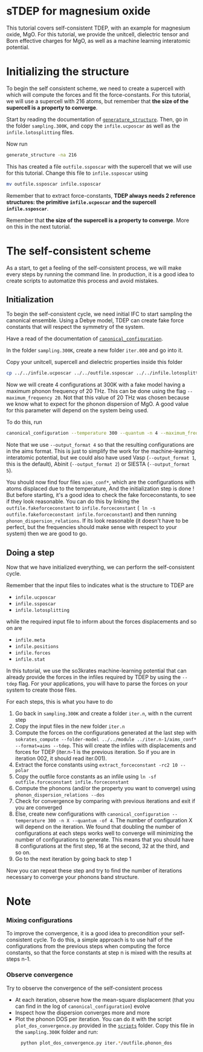 sTDEP for magnesium oxide
===

This tutorial covers self-consistent TDEP, with an example for magnesium oxide, MgO.
For this tutorial, we provide the unitcell, dielectric tensor and Born effective charges for MgO, as well as a machine learning interatomic potential.


# Initializing the structure

To begin the self consistent scheme, we need to create a supercell with which will compute the forces and fit the force-constants.
For this tutorial, we will use a supercell with 216 atoms, but remember that **the size of the supercell is a property to converge**.

Start by reading the documentation of  [`generature_structure`](https://tdep-developers.github.io/tdep/program/generate_structure/).
Then, go in the folder `sampling.300K`, and copy the `infile.ucposcar` as well as the `infile.lotosplitting` files.

Now run 
```bash
generate_structure -na 216
```

This has created a file `outfile.ssposcar` with the supercell that we will use for this tutorial.
Change this file to `infile.ssposcar` using 
```bash
mv outfile.ssposcar infile.ssposcar
```

Remember that to extract force-constants, **TDEP always needs 2 reference structures: the primitive `infile.ucposcar` and the supercell `infile.ssposcar`**.

Remember that **the size of the supercell is a property to converge**.
More on this in the next tutorial.

# The self-consistent scheme

As a start, to get a feeling of the self-consistent process, we will make every steps by running the command line.
In production, it is a good idea to create scripts to automatize this process and avoid mistakes.

## Initialization

To begin the self-consistent cycle, we need initial IFC to start sampling the canonical ensemble.
Using a Debye model, TDEP can create fake force constants that will respect the symmetry of the system.

Have a read of the documentation of  [`canonical_configuration`](https://tdep-developers.github.io/tdep/program/canonical_configuration/).

In the folder `sampling.300K`, create a new folder `iter.000` and go into it.

Copy your unitcell, supercell and dielectric properties inside this folder
```bash
cp ../../infile.ucposcar ../../outfile.ssposcar ../../infile.lotosplitting .
```

Now we will create 4 configurations at 300K with a fake model having a maximum phonon frequency of 20 THz.
This can be done using the flag `--maximum_frequency 20`.
Not that this value of 20 THz was chosen because we know what to expect for the phonon dispersion of MgO.
A good value for this parameter will depend on the system being used.

To do this, run
```bash
canonical_configuration --temperature 300 --quantum -n 4 --maximum_frequency 20 --output_format 4
```
Note that we use `--output_format 4` so that the resulting configurations are in the aims format.
This is just to simplify the work for the machine-learning interatomic potential, but we could also have used Vasp (`--output_format 1`, this is the default), Abinit (`--output_format 2`) or SIESTA (`--output_format 5`).

You should now find four files `aims_conf*`, which are the configurations with atoms displaced due to the temperature, And the initialization step is done !
But before starting, it's a good idea to check the fake forceconstants, to see if they look reasonable. 
You can do this by linking the `outfile.fakeforceconstant` to `infile.forceconstant` (` ln -s outfile.fakeforceconstant infile.forceconstant`) and then running `phonon_dispersion_relations`. If its look reasonable (it doesn't have to be perfect, but the frequencies should make sense with respect to your system) then we are good to go.

## Doing a step

Now that we have initialized everything, we can perform the self-consistent cycle.

Remember that the input files to indicates what is the structure to TDEP are
* `infile.ucposcar`
* `infile.ssposcar`
* `infile.lotosplitting`

while the required input file to inform about the forces displacements and so on are
* `infile.meta`
* `infile.positions`
* `infile.forces`
* `infile.stat`

In this tutorial, we use the so3krates machine-learning potential that can already provide the forces in the infiles required by TDEP by using the `--tdep` flag.
For your applications, you will have to parse the forces on your system to create those files.

For each steps, this is what you have to do

1. Go back in `sampling.300K` and create a folder `iter.n`, with n the current step
2. Copy the input files in the new folder `iter.n`
3. Compute the forces on the configurations generated at the last step with `sokrates_compute --folder-model ../../module ../iter.n-1/aims_conf* --format=aims --tdep`. This will create the infiles with displacements and forces for TDEP (iter.n-1 is the previous iteration. So if you are in iteration 002, it should read iter.001).
4. Extract the force constants using `extract_forceconstant -rc2 10 --polar`
5. Copy the outfile force constants as an infile using `ln -sf outfile.forceconstant infile.forceconstant`
6. Compute the phonons (and/or the property you want to converge) using `phonon_dispersion_relations --dos` 
7. Check for convergence by comparing with previous iterations and exit if you are converged
8. Else, create new configurations with `canonical_configuration --temperature 300 -n X --quantum -of 4`. The number of configuration X will depend on the iteration. We found that doubling the number of configurations at each steps works well to converge will minimizing the number of configurations to generate. This means that you should have 8 configurations at the first step, 16 at the second, 32 at the third, and so on.
9. Go to the next iteration by going back to step 1

Now you can repeat these step and try to find the number of iterations necessary to converge your phonons band structure.


# Note

### Mixing configurations
To improve the convergence, it is a good idea to precondition your self-consistent cycle.
To do this, a simple approach is to use half of the configurations from the previous steps when computing the force constants, so that the force constants at step n is mixed with the results at steps n-1.

### Observe convergence
Try to observe the convergence of the self-consistent process
- At each iteration, observe how the mean-square displacement (that you can find in the log of `canonical_configuration`) evolve
- Inspect how the dispersion converges more and more
- Plot the phonon DOS per iteration. You can do it with the script `plot_dos_convergence.py` provided in the [`scripts`](../scripts) folder. Copy this file in the `sampling.300K` folder and run:
  ```bash
    python plot_dos_convergence.py iter.*/outfile.phonon_dos
  ```
